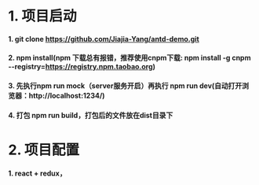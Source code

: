 # 1. 项目启动
#### 1. git clone https://github.com/Jiajia-Yang/antd-demo.git
#### 2. npm install(npm 下载总有报错，推荐使用cnpm下载: npm install -g cnpm --registry=https://registry.npm.taobao.org)  
#### 3. 先执行npm run mock（server服务开启）再执行 npm run dev(自动打开浏览器：http://localhost:1234/)


#### 4. 打包 npm run build，打包后的文件放在dist目录下




# 2. 项目配置
  #### 1. react + redux，


